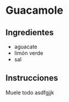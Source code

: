 # Guacamole

## Ingredientes

* aguacate
* limón verde
* sal

## Instrucciones

Muele todo
asdfgjjk
